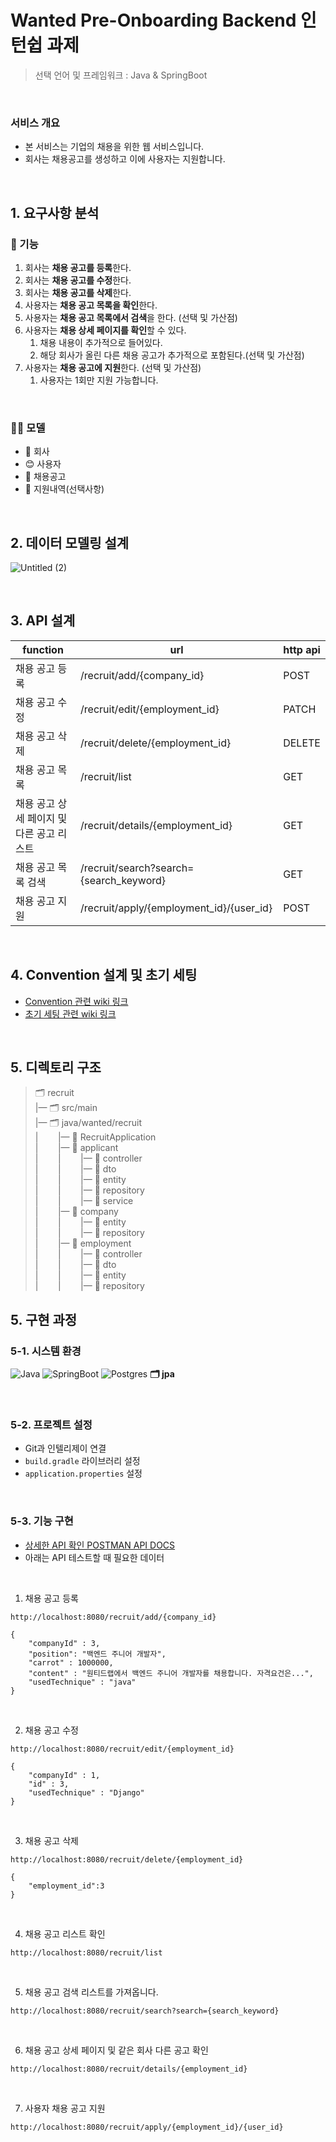 # Wanted Pre-Onboarding Backend 인턴쉽 과제

> 선택 언어 및 프레임워크 : Java & SpringBoot

</hr>
</br>

### 서비스 개요
- 본 서비스는 기업의 채용을 위한 웹 서비스입니다.
- 회사는 채용공고를 생성하고 이에 사용자는 지원합니다.

</br>

## 1. 요구사항 분석

### 📝 기능
1. 회사는 **채용 공고를 등록**한다.
2. 회사는 **채용 공고를 수정**한다.
3. 회사는 **채용 공고를 삭제**한다.
4. 사용자는 **채용 공고 목록을 확인**한다.
5. 사용자는 **채용 공고 목록에서 검색**을 한다. (선택 및 가산점)
6. 사용자는 **채용 상세 페이지를 확인**할 수 있다.
    1. 채용 내용이 추가적으로 들어있다.
    2. 해당 회사가 올린 다른 채용 공고가 추가적으로 포함된다.(선택 및 가산점)
7. 사용자는 **채용 공고에 지원**한다. (선택 및 가산점)
    1. 사용자는 1회만 지원 가능합니다.

</br>

### 👩‍💻 모델
- 🌆 회사
- 😊 사용자
- 📃 채용공고
- 📑 지원내역(선택사항)

</br>

## 2. 데이터 모델링 설계
![Untitled (2)](https://github.com/user-attachments/assets/0ed6fb4f-2d8e-42b5-b8d0-e5ee9d6167c3)


</br>

## 3. API 설계
| function | url | http api |
|----------|-----|----------|
| 채용 공고 등록 | /recruit/add/{company_id} | POST |
| 채용 공고 수정 | /recruit/edit/{employment_id} | PATCH |
| 채용 공고 삭제 | /recruit/delete/{employment_id} | DELETE |
| 채용 공고 목록 | /recruit/list | GET |
| 채용 공고 상세 페이지 및 다른 공고 리스트 | /recruit/details/{employment_id} | GET |
| 채용 공고 목록 검색 | /recruit/search?search={search_keyword} | GET |
| 채용 공고 지원 | /recruit/apply/{employment_id}/{user_id} | POST |

</br>

## 4. Convention 설계 및 초기 세팅
- [ Convention 관련 wiki 링크 ](https://github.com/K-0joo/wanted-pre-onboarding-backend/wiki/Coding-Conventions)
- [ 초기 세팅 관련 wiki 링크 ](https://github.com/K-0joo/wanted-pre-onboarding-backend/wiki/Initialize-Setting-About-SpringBoot)

</br>

## 5. 디렉토리 구조

> 🗂 recruit </br>
> |— 🗂 src/main</br>
> |— 🗂 java/wanted/recruit</br>
> |&nbsp;&nbsp;&nbsp;&nbsp;&nbsp;&nbsp;&nbsp;&nbsp;|— 📃 RecruitApplication</br>
> |&nbsp;&nbsp;&nbsp;&nbsp;&nbsp;&nbsp;&nbsp;&nbsp;|— 📂 applicant</br>
> |&nbsp;&nbsp;&nbsp;&nbsp;&nbsp;&nbsp;&nbsp;&nbsp;|&nbsp;&nbsp;&nbsp;&nbsp;&nbsp;&nbsp;&nbsp;&nbsp;|— 📁 controller</br>
> |&nbsp;&nbsp;&nbsp;&nbsp;&nbsp;&nbsp;&nbsp;&nbsp;|&nbsp;&nbsp;&nbsp;&nbsp;&nbsp;&nbsp;&nbsp;&nbsp;|— 📁 dto</br>
> |&nbsp;&nbsp;&nbsp;&nbsp;&nbsp;&nbsp;&nbsp;&nbsp;|&nbsp;&nbsp;&nbsp;&nbsp;&nbsp;&nbsp;&nbsp;&nbsp;|— 📁 entity</br>
> |&nbsp;&nbsp;&nbsp;&nbsp;&nbsp;&nbsp;&nbsp;&nbsp;|&nbsp;&nbsp;&nbsp;&nbsp;&nbsp;&nbsp;&nbsp;&nbsp;|— 📁 repository</br>
> |&nbsp;&nbsp;&nbsp;&nbsp;&nbsp;&nbsp;&nbsp;&nbsp;|&nbsp;&nbsp;&nbsp;&nbsp;&nbsp;&nbsp;&nbsp;&nbsp;|— 📁 service</br>
> |&nbsp;&nbsp;&nbsp;&nbsp;&nbsp;&nbsp;&nbsp;&nbsp;|— 📂 company</br>
> |&nbsp;&nbsp;&nbsp;&nbsp;&nbsp;&nbsp;&nbsp;&nbsp;|&nbsp;&nbsp;&nbsp;&nbsp;&nbsp;&nbsp;&nbsp;&nbsp;|— 📁 entity</br>
> |&nbsp;&nbsp;&nbsp;&nbsp;&nbsp;&nbsp;&nbsp;&nbsp;|&nbsp;&nbsp;&nbsp;&nbsp;&nbsp;&nbsp;&nbsp;&nbsp;|— 📁 repository</br>
> |&nbsp;&nbsp;&nbsp;&nbsp;&nbsp;&nbsp;&nbsp;&nbsp;|— 📂 employment</br>
> |&nbsp;&nbsp;&nbsp;&nbsp;&nbsp;&nbsp;&nbsp;&nbsp;|&nbsp;&nbsp;&nbsp;&nbsp;&nbsp;&nbsp;&nbsp;&nbsp;|— 📁 controller</br>
> |&nbsp;&nbsp;&nbsp;&nbsp;&nbsp;&nbsp;&nbsp;&nbsp;|&nbsp;&nbsp;&nbsp;&nbsp;&nbsp;&nbsp;&nbsp;&nbsp;|— 📁 dto</br>
> |&nbsp;&nbsp;&nbsp;&nbsp;&nbsp;&nbsp;&nbsp;&nbsp;|&nbsp;&nbsp;&nbsp;&nbsp;&nbsp;&nbsp;&nbsp;&nbsp;|— 📁 entity</br>
> |&nbsp;&nbsp;&nbsp;&nbsp;&nbsp;&nbsp;&nbsp;&nbsp;|&nbsp;&nbsp;&nbsp;&nbsp;&nbsp;&nbsp;&nbsp;&nbsp;|— 📁 repository</br>



## 5. 구현 과정
### 5-1. 시스템 환경
![Java](https://img.shields.io/badge/java-%23ED8B00.svg?style=for-the-badge&logo=openjdk&logoColor=white)
![SpringBoot](https://img.shields.io/badge/spring-%236DB33F.svg?style=for-the-badge&logo=spring&logoColor=white)
![Postgres](https://img.shields.io/badge/postgres-%23316192.svg?style=for-the-badge&logo=postgresql&logoColor=white)
**🗂 jpa**

</br>

### 5-2. 프로젝트 설정
- Git과 인텔리제이 연결
- `build.gradle` 라이브러리 설정
- `application.properties` 설정

</br>

### 5-3. 기능 구현
- [ 상세한 API 확인 POSTMAN API DOCS ](https://documenter.getpostman.com/view/21360094/2sA3rxpYGF)
- 아래는 API 테스트할 때 필요한 데이터

</br>

1. 채용 공고 등록
```
http://localhost:8080/recruit/add/{company_id}
```

```
{
    "companyId" : 3,
	"position": "백엔드 주니어 개발자",
    "carrot" : 1000000,
    "content" : "원티드랩에서 백엔드 주니어 개발자를 채용합니다. 자격요건은...",
    "usedTechnique" : "java"
}
```
</br>

2. 채용 공고 수정
```
http://localhost:8080/recruit/edit/{employment_id}
```

```
{
    "companyId" : 1,
    "id" : 3,
    "usedTechnique" : "Django"
}
```

</br>


3. 채용 공고 삭제
```
http://localhost:8080/recruit/delete/{employment_id}
```

```
{
	"employment_id":3
}
```

</br>

4. 채용 공고 리스트 확인
```
http://localhost:8080/recruit/list
```
</br>

5. 채용 공고 검색 리스트를 가져옵니다.
```
http://localhost:8080/recruit/search?search={search_keyword}
```

</br>

6. 채용 공고 상세 페이지 및 같은 회사 다른 공고 확인
```
http://localhost:8080/recruit/details/{employment_id}
```

</br>

7. 사용자 채용 공고 지원
```
http://localhost:8080/recruit/apply/{employment_id}/{user_id}
```

